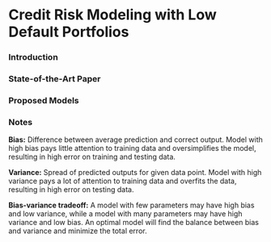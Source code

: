 # Credit Risk Modeling with Low Default Portfolios

### Introduction



### State-of-the-Art Paper



### Proposed Models



### Notes
**Bias:** Difference between average prediction and correct output. Model with high bias pays little attention to training data and oversimplifies the model, resulting in high error on training and testing data.

**Variance:** Spread of predicted outputs for given data point. Model with high variance pays a lot of attention to training data and overfits the data, resulting in high error on testing data.

**Bias-variance tradeoff:** A model with few parameters may have high bias and low variance, while a model with many parameters may have high variance and low bias. An optimal model will find the balance between bias and variance and minimize the total error.
